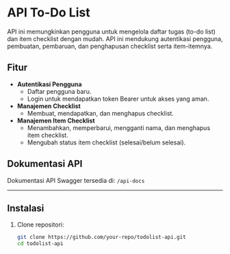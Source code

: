 # API To-Do List

API ini memungkinkan pengguna untuk mengelola daftar tugas (to-do list) dan item checklist dengan mudah. API ini mendukung autentikasi pengguna, pembuatan, pembaruan, dan penghapusan checklist serta item-itemnya.

## Fitur

- **Autentikasi Pengguna**
  - Daftar pengguna baru.
  - Login untuk mendapatkan token Bearer untuk akses yang aman.
- **Manajemen Checklist**
  - Membuat, mendapatkan, dan menghapus checklist.
- **Manajemen Item Checklist**
  - Menambahkan, memperbarui, mengganti nama, dan menghapus item checklist.
  - Mengubah status item checklist (selesai/belum selesai).

## Dokumentasi API

Dokumentasi API Swagger tersedia di: `/api-docs`

---

## Instalasi

1. Clone repositori:
   ```bash
   git clone https://github.com/your-repo/todolist-api.git
   cd todolist-api
